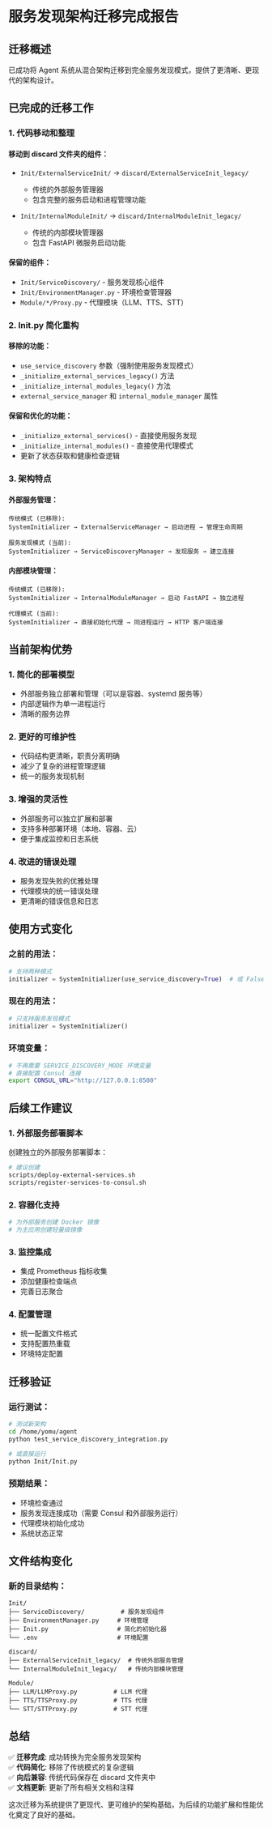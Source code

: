 # 服务发现架构迁移完成报告

## 迁移概述

已成功将 Agent 系统从混合架构迁移到完全服务发现模式，提供了更清晰、更现代的架构设计。

## 已完成的迁移工作

### 1. **代码移动和整理**

#### 移动到 discard 文件夹的组件：
- `Init/ExternalServiceInit/` → `discard/ExternalServiceInit_legacy/`
  - 传统的外部服务管理器
  - 包含完整的服务启动和进程管理功能
  
- `Init/InternalModuleInit/` → `discard/InternalModuleInit_legacy/`
  - 传统的内部模块管理器
  - 包含 FastAPI 微服务启动功能

#### 保留的组件：
- `Init/ServiceDiscovery/` - 服务发现核心组件
- `Init/EnvironmentManager.py` - 环境检查管理器
- `Module/*/Proxy.py` - 代理模块（LLM、TTS、STT）

### 2. **Init.py 简化重构**

#### 移除的功能：
- `use_service_discovery` 参数（强制使用服务发现模式）
- `_initialize_external_services_legacy()` 方法
- `_initialize_internal_modules_legacy()` 方法
- `external_service_manager` 和 `internal_module_manager` 属性

#### 保留和优化的功能：
- `_initialize_external_services()` - 直接使用服务发现
- `_initialize_internal_modules()` - 直接使用代理模式
- 更新了状态获取和健康检查逻辑

### 3. **架构特点**

#### 外部服务管理：
```
传统模式 (已移除):
SystemInitializer → ExternalServiceManager → 启动进程 → 管理生命周期

服务发现模式 (当前):
SystemInitializer → ServiceDiscoveryManager → 发现服务 → 建立连接
```

#### 内部模块管理：
```
传统模式 (已移除):
SystemInitializer → InternalModuleManager → 启动 FastAPI → 独立进程

代理模式 (当前):
SystemInitializer → 直接初始化代理 → 同进程运行 → HTTP 客户端连接
```

## 当前架构优势

### 1. **简化的部署模型**
- 外部服务独立部署和管理（可以是容器、systemd 服务等）
- 内部逻辑作为单一进程运行
- 清晰的服务边界

### 2. **更好的可维护性**
- 代码结构更清晰，职责分离明确
- 减少了复杂的进程管理逻辑
- 统一的服务发现机制

### 3. **增强的灵活性**
- 外部服务可以独立扩展和部署
- 支持多种部署环境（本地、容器、云）
- 便于集成监控和日志系统

### 4. **改进的错误处理**
- 服务发现失败的优雅处理
- 代理模块的统一错误处理
- 更清晰的错误信息和日志

## 使用方式变化

### 之前的用法：
```python
# 支持两种模式
initializer = SystemInitializer(use_service_discovery=True)  # 或 False
```

### 现在的用法：
```python
# 只支持服务发现模式
initializer = SystemInitializer()
```

### 环境变量：
```bash
# 不再需要 SERVICE_DISCOVERY_MODE 环境变量
# 直接配置 Consul 连接
export CONSUL_URL="http://127.0.0.1:8500"
```

## 后续工作建议

### 1. **外部服务部署脚本**
创建独立的外部服务部署脚本：
```bash
# 建议创建
scripts/deploy-external-services.sh
scripts/register-services-to-consul.sh
```

### 2. **容器化支持**
```dockerfile
# 为外部服务创建 Docker 镜像
# 为主应用创建轻量级镜像
```

### 3. **监控集成**
- 集成 Prometheus 指标收集
- 添加健康检查端点
- 完善日志聚合

### 4. **配置管理**
- 统一配置文件格式
- 支持配置热重载
- 环境特定配置

## 迁移验证

### 运行测试：
```bash
# 测试新架构
cd /home/yomu/agent
python test_service_discovery_integration.py

# 或直接运行
python Init/Init.py
```

### 预期结果：
- 环境检查通过
- 服务发现连接成功（需要 Consul 和外部服务运行）
- 代理模块初始化成功
- 系统状态正常

## 文件结构变化

### 新的目录结构：
```
Init/
├── ServiceDiscovery/          # 服务发现组件
├── EnvironmentManager.py     # 环境管理
├── Init.py                   # 简化的初始化器
└── .env                      # 环境配置

discard/
├── ExternalServiceInit_legacy/  # 传统外部服务管理
└── InternalModuleInit_legacy/   # 传统内部模块管理

Module/
├── LLM/LLMProxy.py          # LLM 代理
├── TTS/TTSProxy.py          # TTS 代理
└── STT/STTProxy.py          # STT 代理
```

## 总结

✅ **迁移完成**: 成功转换为完全服务发现架构  
✅ **代码简化**: 移除了传统模式的复杂逻辑  
✅ **向后兼容**: 传统代码保存在 discard 文件夹中  
✅ **文档更新**: 更新了所有相关文档和注释  

这次迁移为系统提供了更现代、更可维护的架构基础，为后续的功能扩展和性能优化奠定了良好的基础。
